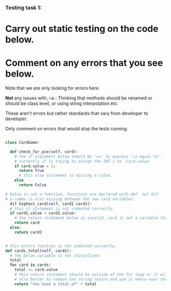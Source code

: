### Testing task 1:

# Carry out static testing on the code below.
# Comment on any errors that you see below.

Note that we are only looking for errors here.

**Not** any issues with, i.e.:
Thinking that methods should be renamed or should be class level, or using string interpolation etc.

These aren't errors but rather standards that vary from developer to developer.

Only comment on errors that would stop the tests running.

```python

class CardGame:

  def check_for_ace(self, card):
    # the if statement below should be '==' to express 'is equal to'.
    # currently it is trying to assign the INT 1 to 'card.value'
    if card.value = 1:
      return True
      # this else statement is missing a colon.
    else
      return False

# below is not a function, functions are declared with def. not dif.
# a comma is also missing between the two card variables.
  dif highest_card(self, card1 card2):
  # this if statement is not indented correctly.
  if card1.value > card2.value:
    # the return statement below is invalid. card is not a variable that has been initialised.
    return card
  else:
    return card2


# this entire function is not indented correctly.
def cards_total(self, cards):
  # the below variable is not initialised.
  total
  for card in cards:
    total += card.value
    # this return statement should be outside of the for loop or it will display the total after each itteration.
    # also better to remove the string return and use it where ever the the value 'total' is returned to
    return "You have a total of" + total

```
